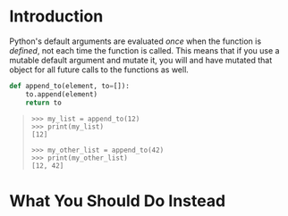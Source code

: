 # Introduction

Python's default arguments are evaluated *once* when the function is *defined*, not each time the function is called. This means that if you use a mutable default argument and mutate it, you will and have mutated that object for all future calls to the functions as well.    

```python
def append_to(element, to=[]):
    to.append(element)
    return to
```

> ```
> >>> my_list = append_to(12)
> >>> print(my_list)
> [12]
> 
> >>> my_other_list = append_to(42)
> >>> print(my_other_list)
> [12, 42]
> ```

# What You Should Do Instead

